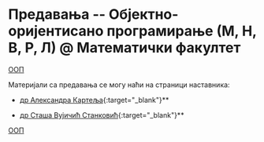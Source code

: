 
# Предавања -- Објектно-оријентисано програмирање (М, Н, В, Р, Л) @ Математички факултет

[ООП](../README.md)

Материјали са предавања се могу наћи на страници наставника:

* [др Александра Картеља](http://poincare.matf.bg.ac.rs/~aleksandar.kartelj/?content=OOP){:target="_blank"}**

* [др Сташа Вујичић Станковић](http://poincare.matf.bg.ac.rs/~stasa.vujicic.stankovic/){:target="_blank"}**

[ООП](../README.md)
